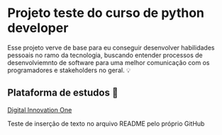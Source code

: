 # Projeto teste do curso de python developer

Esse projeto verve de base para eu conseguir desenvolver habilidades pessoais no ramo da tecnologia, buscando entender processos de desenvolviemnto de software para uma melhor comunicação com os programadores e stakeholders no geral. 💡

## Plataforma de estudos 📖

[Digital Innovation One](https://www.dio.me/en)

Teste de inserção de texto no arquivo README pelo próprio GitHub